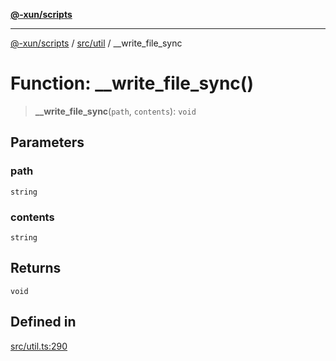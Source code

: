 [**@-xun/scripts**](../../../README.md)

***

[@-xun/scripts](../../../README.md) / [src/util](../README.md) / \_\_write\_file\_sync

# Function: \_\_write\_file\_sync()

> **\_\_write\_file\_sync**(`path`, `contents`): `void`

## Parameters

### path

`string`

### contents

`string`

## Returns

`void`

## Defined in

[src/util.ts:290](https://github.com/Xunnamius/xscripts/blob/2521de366121a50ffeca631b4ec62db9c60657e5/src/util.ts#L290)
